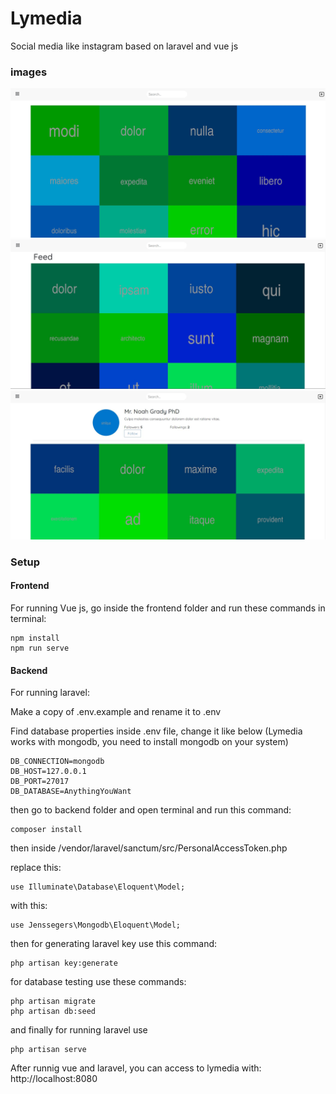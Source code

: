 # Lymedia
Social media like instagram based on laravel and vue js

### images
<img src="https://github.com/mohammadrezahq/social-media-laravel-vue/blob/main/readme/explore.JPG">
<img src="https://github.com/mohammadrezahq/social-media-laravel-vue/blob/main/readme/feed.JPG">
<img src="https://github.com/mohammadrezahq/social-media-laravel-vue/blob/main/readme/profile.JPG">

### Setup

#### Frontend

For running Vue js, go inside the frontend folder and run these commands in terminal: 

```
npm install
npm run serve
```

#### Backend

For running laravel:

Make a copy of .env.example and rename it to .env

Find database properties inside .env file, change it like below
(Lymedia works with mongodb, you need to install mongodb on your system)

```
DB_CONNECTION=mongodb
DB_HOST=127.0.0.1
DB_PORT=27017
DB_DATABASE=AnythingYouWant
```
then go to backend folder and open terminal and run this command:

```
composer install
```

then inside /vendor/laravel/sanctum/src/PersonalAccessToken.php

replace this:

```
use Illuminate\Database\Eloquent\Model;
```

with this:

```
use Jenssegers\Mongodb\Eloquent\Model;
```

then for generating laravel key use this command:

```
php artisan key:generate
```

for database testing use these commands:

```
php artisan migrate
php artisan db:seed
```

and finally for running laravel use 

```
php artisan serve
````

After runnig vue and laravel, you can access to lymedia with:
http://localhost:8080